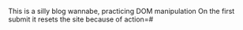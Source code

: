 This is a silly blog wannabe, practicing DOM manipulation
On the first submit it resets the site because of action=#

